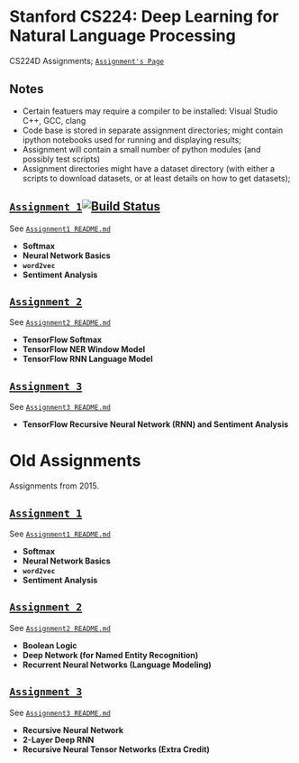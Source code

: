 # Stanford CS224: Deep Learning for Natural Language Processing
CS224D Assignments;
[`Assignment's Page`](http://cs224d.stanford.edu/assignments.html)

Notes
-----
* Certain featuers may require a compiler to be installed: Visual Studio C++, GCC, clang
* Code base is stored in separate assignment directories; might contain ipython notebooks used for running and displaying results;
* Assignment will contain a small number of python modules (and possibly test scripts)
* Assignment directories might have a dataset directory (with either a scripts to download datasets, or at least details on how to get datasets);

[`Assignment 1`](https://github.com/kingtaurus/cs224d/blob/master/assignment1/assignment1.pdf)[![Build Status](https://travis-ci.com/kingtaurus/cs224d.svg?token=S5K3fgjLh8cmmfpF6ZLy&branch=master)](https://travis-ci.com/kingtaurus/cs224d)
------------
See [`Assignment1 README.md`](https://github.com/kingtaurus/cs224d/blob/master/assignment1/README.md)
* **Softmax**
* **Neural Network Basics**
* **`word2vec`**
* **Sentiment Analysis**

[`Assignment 2`](https://github.com/kingtaurus/cs224d/blob/master/assignment2/assignment2.pdf)
-------------
See [`Assignment2 README.md`](https://github.com/kingtaurus/cs224d/blob/master/assignment2/README.md)
* **TensorFlow Softmax**
* **TensorFlow NER Window Model**
* **TensorFlow RNN Language Model**

[`Assignment 3`](https://github.com/kingtaurus/cs224d/blob/master/assignment3/assignment3_2016.pdf)
-------------
See [`Assignment3 README.md`](https://github.com/kingtaurus/cs224d/blob/master/assignment3/README.md)
* **TensorFlow Recursive Neural Network (RNN) and Sentiment Analysis**

Old Assignments
===============
Assignments from 2015. 

[`Assignment 1`](https://github.com/kingtaurus/cs224d/blob/master/old_assignments/assignment1.pdf)
--------------
See [`Assignment1 README.md`](https://github.com/kingtaurus/cs224d/blob/master/old_assignments/assignment1/README.md)
* **Softmax**
* **Neural Network Basics**
* **`word2vec`**
* **Sentiment Analysis**

[`Assignment 2`](https://github.com/kingtaurus/cs224d/blob/master/old_assignments/assignment2.pdf)
--------------
See [`Assignment2 README.md`](https://github.com/kingtaurus/cs224d/blob/master/old_assignments/assignment2/README.md)
* **Boolean Logic**
* **Deep Network (for Named Entity Recognition)**
* **Recurrent Neural Networks (Language Modeling)**

[`Assignment 3`](https://github.com/kingtaurus/cs224d/blob/master/old_assignments/assignment3.pdf)
--------------
See [`Assignment3 README.md`](https://github.com/kingtaurus/cs224d/blob/master/old_assignments/assignment3/README.md)
* **Recursive Neural Network**
* **2-Layer Deep RNN**
* **Recursive Neural Tensor Networks (Extra Credit)**
